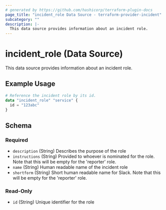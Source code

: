 ```yaml
---
# generated by https://github.com/hashicorp/terraform-plugin-docs
page_title: "incident_role Data Source - terraform-provider-incident"
subcategory: ""
description: |-
  This data source provides information about an incident role.
---
```


# incident_role (Data Source)

This data source provides information about an incident role.

## Example Usage

```terraform
# Reference the incident role by its id.
data "incident_role" "service" {
  id = "123abc"
}
```

<!-- schema generated by tfplugindocs -->
## Schema

### Required

- `description` (String) Describes the purpose of the role
- `instructions` (String) Provided to whoever is nominated for the role. Note that this will be empty for the 'reporter' role.
- `name` (String) Human readable name of the incident role
- `shortform` (String) Short human readable name for Slack. Note that this will be empty for the 'reporter' role.

### Read-Only

- `id` (String) Unique identifier for the role


